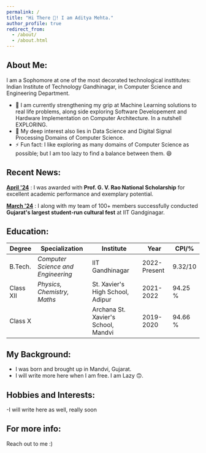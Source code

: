 ```yaml
---
permalink: /
title: "Hi There 👋! I am Aditya Mehta."
author_profile: true
redirect_from: 
  - /about/
  - /about.html
---
```


<!-- This is the front page of a website that is powered by the [Academic Pages template](https://github.com/academicpages/academicpages.github.io) and hosted on GitHub pages. [GitHub pages](https://pages.github.com) is a free service in which websites are built and hosted from code and data stored in a GitHub repository, automatically updating when a new commit is made to the respository. This template was forked from the [Minimal Mistakes Jekyll Theme](https://mmistakes.github.io/minimal-mistakes/) created by Michael Rose, and then extended to support the kinds of content that academics have: publications, talks, teaching, a portfolio, blog posts, and a dynamically-generated CV. You can fork [this repository](https://github.com/academicpages/academicpages.github.io) right now, modify the configuration and markdown files, add your own PDFs and other content, and have your own site for free, with no ads! An older version of this template powers my own personal website at [stuartgeiger.com](http://stuartgeiger.com), which uses [this Github repository](https://github.com/staeiou/staeiou.github.io). -->

About Me:
-----
I am a Sophomore at one of the most decorated technological insttitutes: Indian Institute of Technology Gandhinagar, in Computer Science and Engineering Department.

- 🔭 I am currently strengthening my grip at Machine Learning solutions to real life problems, along side exploring Software Developement and Hardware Implementation on Computer Architecture. In a nutshell EXPLORING.
- 🌱 My deep interest also lies in Data Science and Digital Signal Processing Domains of Computer Science.
- ⚡ Fun fact: I like exploring as many domains of Computer Science as possible; but I am too lazy to find a balance between them. 😄

Recent News:
-----

[**April '24**](https://github.com/aditya-me13/aditya-me13.github.io/edit/master/_pages/about.md#recent-news) :  I was awarded with **Prof. G. V. Rao National Scholarship** for excellent academic performance and exemplary potential.

[**March '24**](https://github.com/aditya-me13/aditya-me13.github.io/edit/master/_pages/about.md#recent-news) :  I along with my team of 100+ members successfully conducted **Gujarat's largest student-run cultural fest** at IIT Gandginagar.

Education:
-----

| Degree | Specialization | Institute | Year | CPI/% |
| --- | --- | --- | --- | --- | 
| B.Tech. | _Computer Science and Engineering_| IIT Gandhinagar| 2022-Present| 9.32/10| 
| Class XII  | _Physics, Chemistry, Maths_| St. Xavier's High School, Adipur| 2021-2022 | 94.25 %| 
| Class X | | Archana St. Xavier's School, Mandvi | 2019-2020| 94.66 %| 

My Background:
-------
- I was born and brought up in Mandvi, Gujarat.
- I will write more here when I am free. I am Lazy 🙃.


Hobbies and Interests:
------
-I will write here as well, really soon


For more info:
------
Reach out to me :)
